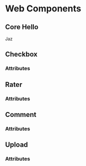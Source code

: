 # Web Components

## Core Hello
<core-hello>Jaz</core-hello>
## Checkbox

### Attributes

## Rater

### Attributes

## Comment

### Attributes

## Upload

### Attributes
